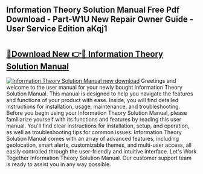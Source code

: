 ## Information Theory Solution Manual Free Pdf Download - Part-W1U New Repair Owner Guide - User Service Edition aKqj1

# <h2><a href="http://bc54488.oget.top/?id=Information+Theory+Solution+Manual">🔗Download New 👉🔴 Information Theory Solution Manual</a></h2>

[![Information Theory Solution Manual new download](https://i.imgur.com/5g1atiW.png)](http://bc54488.oget.top/?id=Information+Theory+Solution+Manual)
Greetings and welcome to the user manual for your newly bought Information Theory Solution Manual. This manual is designed to help you navigate the features and functions of your product with ease. Inside, you will find detailed instructions for installation, usage, maintenance, and troubleshooting. Before you begin using your Information Theory Solution Manual, please familiarize yourself with its functions and features by reading this user manual. You'll find clear instructions for installation, setup, and operation, as well as troubleshooting tips for common issues. Information Theory Solution Manual comes with an array of advanced features, including geolocation, smart alerts, customizable themes, and multi-user access, all easily controlled through the user-friendly and intuitive interface. Let's Work Together Information Theory Solution Manual. Our customer support team is ready to assist you in any way possible.
